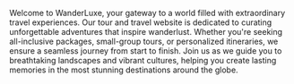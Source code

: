 Welcome to WanderLuxe, your gateway to a world filled with extraordinary travel experiences. Our tour and travel website is dedicated to curating unforgettable adventures that inspire wanderlust. Whether you're seeking all-inclusive packages, small-group tours, or personalized itineraries, we ensure a seamless journey from start to finish. Join us as we guide you to breathtaking landscapes and vibrant cultures, helping you create lasting memories in the most stunning destinations around the globe.
